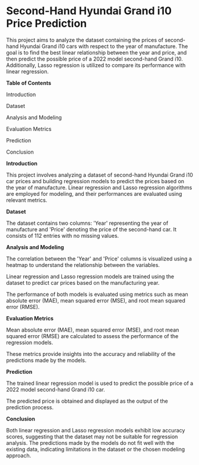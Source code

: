 # Second-Hand Hyundai Grand i10 Price Prediction

This project aims to analyze the dataset containing the prices of second-hand Hyundai Grand i10 cars with respect to the year of manufacture.
The goal is to find the best linear relationship between the year and price, and then predict the possible price of a 2022 model second-hand Grand i10.
Additionally, Lasso regression is utilized to compare its performance with linear regression.


**Table of Contents**

Introduction

Dataset

Analysis and Modeling

Evaluation Metrics

Prediction

Conclusion

**Introduction**

This project involves analyzing a dataset of second-hand Hyundai Grand i10 car prices and building regression models to predict the prices based on the year of manufacture.
Linear regression and Lasso regression algorithms are employed for modeling, and their performances are evaluated using relevant metrics.


**Dataset**

The dataset contains two columns: 
'Year' representing the year of manufacture and 'Price' denoting the price of the second-hand car.
It consists of 112 entries with no missing values.


**Analysis and Modeling**

The correlation between the 'Year' and 'Price' columns is visualized using a heatmap to understand the relationship between the variables.

Linear regression and Lasso regression models are trained using the dataset to predict car prices based on the manufacturing year.

The performance of both models is evaluated using metrics such as mean absolute error (MAE), mean squared error (MSE), and root mean squared error (RMSE).

**Evaluation Metrics**

Mean absolute error (MAE), mean squared error (MSE), and root mean squared error (RMSE) are calculated to assess the performance of the regression models.

These metrics provide insights into the accuracy and reliability of the predictions made by the models.

**Prediction**

The trained linear regression model is used to predict the possible price of a 2022 model second-hand Grand i10 car.

The predicted price is obtained and displayed as the output of the prediction process.

**Conclusion**

Both linear regression and Lasso regression models exhibit low accuracy scores, suggesting that the dataset may not be suitable for regression analysis.
The predictions made by the models do not fit well with the existing data, indicating limitations in the dataset or the chosen modeling approach.
